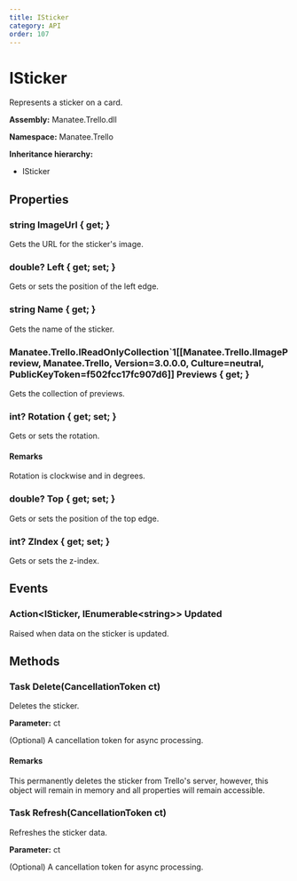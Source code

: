 ```yaml
---
title: ISticker
category: API
order: 107
---
```


# ISticker

Represents a sticker on a card.

**Assembly:** Manatee.Trello.dll

**Namespace:** Manatee.Trello

**Inheritance hierarchy:**

- ISticker

## Properties

### string ImageUrl { get; }

Gets the URL for the sticker&#39;s image.

### double? Left { get; set; }

Gets or sets the position of the left edge.

### string Name { get; }

Gets the name of the sticker.

### Manatee.Trello.IReadOnlyCollection`1[[Manatee.Trello.IImagePreview, Manatee.Trello, Version=3.0.0.0, Culture=neutral, PublicKeyToken=f502fcc17fc907d6]] Previews { get; }

Gets the collection of previews.

### int? Rotation { get; set; }

Gets or sets the rotation.

#### Remarks

Rotation is clockwise and in degrees.

### double? Top { get; set; }

Gets or sets the position of the top edge.

### int? ZIndex { get; set; }

Gets or sets the z-index.

## Events

### Action&lt;ISticker, IEnumerable&lt;string&gt;&gt; Updated

Raised when data on the sticker is updated.

## Methods

### Task Delete(CancellationToken ct)

Deletes the sticker.

**Parameter:** ct

(Optional) A cancellation token for async processing.

#### Remarks

This permanently deletes the sticker from Trello&#39;s server, however, this object will remain in memory and all properties will remain accessible.

### Task Refresh(CancellationToken ct)

Refreshes the sticker data.

**Parameter:** ct

(Optional) A cancellation token for async processing.

